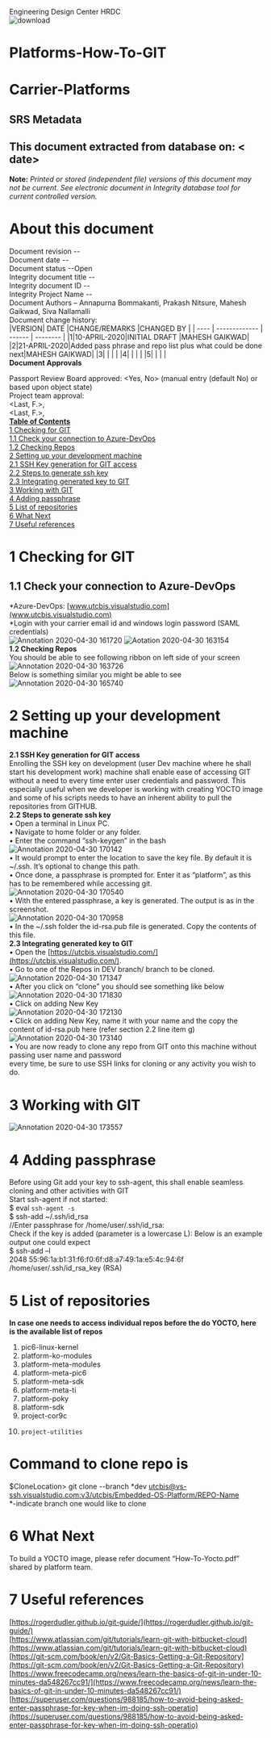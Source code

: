 Engineering Design Center HRDC  
![download](https://user-images.githubusercontent.com/64484410/80700386-44910300-8afb-11ea-814f-7086cd3d3822.png)
 # **Platforms-How-To-GIT**
# **Carrier-Platforms**
## SRS Metadata
## This document extracted from database on: < date>
 
 **Note:**  _Printed or stored (independent file) versions of this document may not be current. See electronic document in Integrity database tool for current controlled version._
# **About this document**
Document revision --  
Document date --  
Document status --Open  
Integrity document title --  
Integrity document ID --  
Integrity Project Name --  
Document Authors – Annapurna Bommakanti, Prakash Nitsure, Mahesh Gaikwad, Siva Nallamalli  
Document change history:  
|VERSION|  DATE      |CHANGE/REMARKS |CHANGED BY    | 
| ---- | ------------- | ------ | -------- |
|1|10-APRIL-2020|INITIAL DRAFT  |MAHESH GAIKWAD| 
|2|21-APRIL-2020|Added pass phrase and repo list plus what could be done next|MAHESH GAIKWAD|
|3|             |                                                            |              |
|4|             |                                                            |              |
|5|             |                                                            |              |   
                    			**Document Approvals** 

Passport Review Board approved: <Yes, No> (manual entry (default No) or based upon object state)  
Project team approval:  
<Last, F.>, <date>  
<Last, F.>, <date>  
 [**Table of Contents**]()  
   [1	Checking for GIT]()  
    [1.1	Check your connection to Azure-DevOps]()            
    [1.2	Checking Repos]()  
 [2	Setting up your development machine]()  
    [2.1	SSH Key generation for GIT access]()      
    [2.2	Steps to generate ssh key]()  
    [2.3	Integrating generated key to GIT	]()    
 [3	Working with GIT	]()  
 [4	Adding passphrase	]()    
 [5	List of repositories	]()    
 [6	What Next]()  
 [7	Useful references]()  	
  # 1	Checking for GIT  
  ## 1.1	Check your connection to Azure-DevOps  
   *Azure-DevOps: [www.utcbis.visualstudio.com](www.utcbis.visualstudio.com)  
   *Login with your carrier email id and windows login password (SAML credentials)  
 ![Annotation 2020-04-30 161720](https://user-images.githubusercontent.com/64484410/80702141-37c1de80-8afe-11ea-9f9a-e96d97b0090d.png)    ![Aotation 2020-04-30 163154](https://user-images.githubusercontent.com/64484410/80703397-545f1600-8b00-11ea-8fbd-558d2946be86.png)   
   **1.2	Checking Repos**  
   You should be able to see following ribbon on left side of your screen  
![Annotation 2020-04-30 163726](https://user-images.githubusercontent.com/64484410/80703763-04cd1a00-8b01-11ea-8d4b-db8c79112070.png)    
   Below is something similar you might be able to see  
![Annotation 2020-04-30 165740](https://user-images.githubusercontent.com/64484410/80705360-eae10680-8b03-11ea-836b-6b3d9c1ac1fd.png)  
   # 2	Setting up your development machine
   **2.1	SSH Key generation for GIT access**  
Enrolling the SSH key on development (user Dev machine where he shall start his development work) machine shall enable ease of accessing   GIT without a need to every time enter user credentials and password. This especially useful when we developer is working with   creating YOCTO image and some of his scripts needs to have an inherent ability to pull the repositories from GITHUB.  
   **2.2	Steps to generate ssh key**  
    •	Open a terminal in Linux PC.  
    •	Navigate to home folder or any folder.  
    •	Enter the command “ssh-keygen” in the bash  
![Annotation 2020-04-30 170142](https://user-images.githubusercontent.com/64484410/80705676-72c71080-8b04-11ea-86a6-1c74f202e3fa.png)  
    •	It would prompt to enter the location to save the key file. By default it is ~/.ssh. It’s optional to change this path.  
    •	Once done, a passphrase is prompted for. Enter it as “platform”, as this has to be remembered while accessing git.  
![Annotation 2020-04-30 170540](https://user-images.githubusercontent.com/64484410/80705947-0bf62700-8b05-11ea-9303-dd2a80157771.png)  
    •	With the entered passphrase, a key is generated. The output is as in the screenshot.  
![Annotation 2020-04-30 170958](https://user-images.githubusercontent.com/64484410/80706207-8d4db980-8b05-11ea-9d78-7c4312657d91.png)  
    •	In the ~/.ssh folder the id-rsa.pub file is generated. Copy the contents of this file.  
   **2.3	Integrating generated key to GIT**  
    •	Open the [https://utcbis.visualstudio.com/](https://utcbis.visualstudio.com/).   
    •	Go to one of the Repos in DEV branch/ branch to be cloned.  
![Annotation 2020-04-30 171347](https://user-images.githubusercontent.com/64484410/80706630-3bf1fa00-8b06-11ea-84b5-355153cec5c1.png)  
    •	After you click on “clone” you should see something like below  
![Annotation 2020-04-30 171830](https://user-images.githubusercontent.com/64484410/80706927-c63a5e00-8b06-11ea-8d82-863bad644c5e.png)  
    •	Click on adding New Key  
![Annotation 2020-04-30 172130](https://user-images.githubusercontent.com/64484410/80707205-3812a780-8b07-11ea-845f-7a6b40e36403.png)  
    •	Click on adding New Key, name it with your name and the copy the content of id-rsa.pub here (refer section 2.2 line item g)  
![Annotation 2020-04-30 173140](https://user-images.githubusercontent.com/64484410/80708010-8eccb100-8b08-11ea-958e-503ff64512c2.png)  
    •	You are now ready to clone any repo from GIT onto this machine without passing user name and password   
      every time, be sure to use SSH links for cloning or any activity you wish to do.   
# 3	Working with GIT
![Annotation 2020-04-30 173557](https://user-images.githubusercontent.com/64484410/80708392-35b14d00-8b09-11ea-9d20-ab36dddcf960.png)  

# 4	Adding passphrase
Before using Git add your key to ssh-agent, this shall enable seamless cloning and other activities with GIT   
Start ssh-agent if not started:   
$ eval `ssh-agent -s`  
$ ssh-add ~/.ssh/id_rsa   
//Enter passphrase for /home/user/.ssh/id_rsa:  
Check if the key is added (parameter is a lowercase L): Below is an example output one could expect  
$ ssh-add –l   
2048 55:96:1a:b1:31:f6:f0:6f:d8:a7:49:1a:e5:4c:94:6f  
/home/user/.ssh/id_rsa_key (RSA)   
 # 5	List of repositories
**In case one needs to access individual repos before the do YOCTO, here is the available list of repos**  
1.	pic6-linux-kernel  
2.	platform-ko-modules  
3.	platform-meta-modules  
4.	platform-meta-pic6  
5.	platform-meta-sdk  
6.	platform-meta-ti  
7.	platform-poky  
8.	platform-sdk  
9.	project-cor9c  
10.     project-utilities  

# Command to clone repo is 
$CloneLocation> git clone --branch *dev [utcbis@vs-ssh.visualstudio.com:v3/utcbis/Embedded-OS-Platform/REPO-Name]()  
										*-indicate branch one would like to clone  

# 6	What Next
To build a YOCTO image, please refer document “How-To-Yocto.pdf” shared by platform team.  
# 7	Useful references
[https://rogerdudler.github.io/git-guide/](https://rogerdudler.github.io/git-guide/)    
[https://www.atlassian.com/git/tutorials/learn-git-with-bitbucket-cloud](https://www.atlassian.com/git/tutorials/learn-git-with-bitbucket-cloud)  
[https://git-scm.com/book/en/v2/Git-Basics-Getting-a-Git-Repository](https://git-scm.com/book/en/v2/Git-Basics-Getting-a-Git-Repository)  [https://www.freecodecamp.org/news/learn-the-basics-of-git-in-under-10-minutes-da548267cc91/](https://www.freecodecamp.org/news/learn-the-basics-of-git-in-under-10-minutes-da548267cc91/)  
[https://superuser.com/questions/988185/how-to-avoid-being-asked-enter-passphrase-for-key-when-im-doing-ssh-operatio](https://superuser.com/questions/988185/how-to-avoid-being-asked-enter-passphrase-for-key-when-im-doing-ssh-operatio)  



        

   



